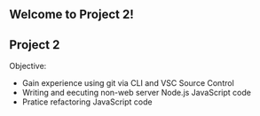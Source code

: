 ## Welcome to Project 2!

## Project 2
Objective: 
- Gain experience using git via CLI and VSC Source Control
- Writing and eecuting non-web server Node.js JavaScript code
- Pratice refactoring JavaScript code



